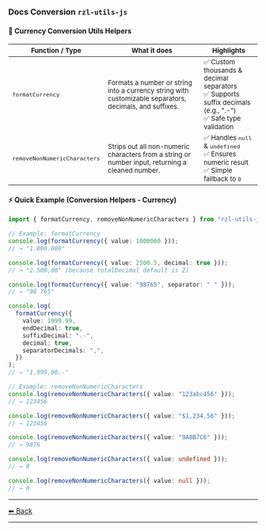 ### Docs Conversion `rzl-utils-js`   
  #### 🚀 Currency Conversion Utils Helpers

  <table>
    <thead>
      <tr>
        <th><small>Function / Type</small></th>
        <th><small>What it does</small></th>
        <th><small>Highlights</small></th>
      </tr>
    </thead>
    <tbody>
      <tr>
        <td><small><code>formatCurrency</code></small></td>
        <td><small>Formats a number or string into a currency string with customizable separators, decimals, and suffixes.</small></td>
        <td><small>✅ Custom thousands & decimal separators<br>✅ Supports suffix decimals (e.g., ".-")<br>✅ Safe type validation</small></td>
      </tr>
      <tr>
        <td><small><code>removeNonNumericCharacters</code></small></td>
        <td><small>Strips out all non-numeric characters from a string or number input, returning a cleaned number.</small></td>
        <td><small>✅ Handles <code>null</code> & <code>undefined</code><br>✅ Ensures numeric result<br>✅ Simple fallback to <code>0</code></small></td>
      </tr>
    </tbody>
  </table>

  #### ⚡ Quick Example (Conversion Helpers - Currency)

  ```ts
  import { formatCurrency, removeNonNumericCharacters } from "rzl-utils-js";

  // Example: formatCurrency
  console.log(formatCurrency({ value: 1000000 }));
  // → "1.000.000"

  console.log(formatCurrency({ value: 2500.5, decimal: true }));
  // → "2.500,00" (because totalDecimal default is 2)

  console.log(formatCurrency({ value: "98765", separator: " " }));
  // → "98 765"

  console.log(
    formatCurrency({
      value: 1999.99,
      endDecimal: true,
      suffixDecimal: ".-",
      decimal: true,
      separatorDecimals: ",",
    })
  );
  // → "1.999,00.-"

  // Example: removeNonNumericCharacters
  console.log(removeNonNumericCharacters({ value: "123abc456" }));
  // → 123456

  console.log(removeNonNumericCharacters({ value: "$1,234.56" }));
  // → 123456

  console.log(removeNonNumericCharacters({ value: "9A8B7C6" }));
  // → 9876

  console.log(removeNonNumericCharacters({ value: undefined }));
  // → 0

  console.log(removeNonNumericCharacters({ value: null }));
  // → 0
  ```
---

[⬅ Back](https://github.com/rzl-app/rzl-utils-js?tab=readme-ov-file#detailed-features--conversion-currency)

---
